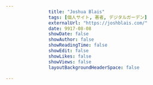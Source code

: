 ---
                title: "Joshua Blais"
                tags: [個人サイト, 著者, デジタルガーデン]
                externalUrl: "https://joshblais.com/"
                date: 9917-08-08
                showDate: false
                showAuthor: false
                showReadingTime: false
                showEdit: false
                showLikes: false
                showViews: false
                layoutBackgroundHeaderSpace: false
                ---

